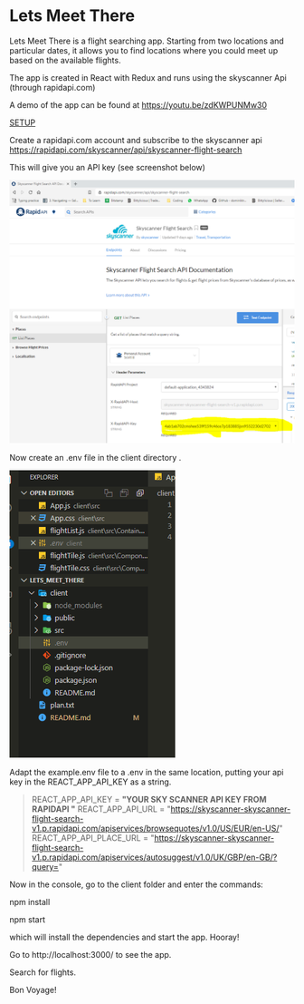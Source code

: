 ﻿# Lets Meet There

Lets Meet There is a flight searching app. Starting from two locations and particular dates, it allows you to find locations where you could meet up based on the available flights.

The app is created in React with Redux and runs using the skyscanner Api (through rapidapi.com)

A demo of the app can be found at https://youtu.be/zdKWPUNMw30

<u>SETUP</u>

Create a rapidapi.com account and subscribe to the skyscanner api https://rapidapi.com/skyscanner/api/skyscanner-flight-search

This will give you an API key (see screenshot below)

![image-20200422090013551](./readme_img/image-20200422090013551.png)

Now create an .env file in the client directory .

![image-20200422090250556](./readme_img/image-20200422090250556.png)

Adapt the example.env file to a .env in the same location, putting your api key in the REACT_APP_API_KEY as a string.

> REACT_APP_API_KEY = **"YOUR SKY SCANNER API KEY FROM RAPIDAPI "**
> REACT_APP_API_URL = "https://skyscanner-skyscanner-flight-search-v1.p.rapidapi.com/apiservices/browsequotes/v1.0/US/EUR/en-US/"
> REACT_APP_API_PLACE_URL = "https://skyscanner-skyscanner-flight-search-v1.p.rapidapi.com/apiservices/autosuggest/v1.0/UK/GBP/en-GB/?query="

Now in the console, go to the client folder and enter the commands:

npm install

npm start

which will install the dependencies and start the app. Hooray!

Go to http://localhost:3000/ to see the app.

Search for flights.

Bon Voyage!
